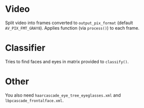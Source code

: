 # Video

Split video into frames converted to `output_pix_format` (default `AV_PIX_FMT_GRAY8`). Applies function (via `process()`) to each frame.

# Classifier

Tries to find faces and eyes in matrix provided to `classify()`.

# Other

You also need `haarcascade_eye_tree_eyeglasses.xml` and `lbpcascade_frontalface.xml`.
